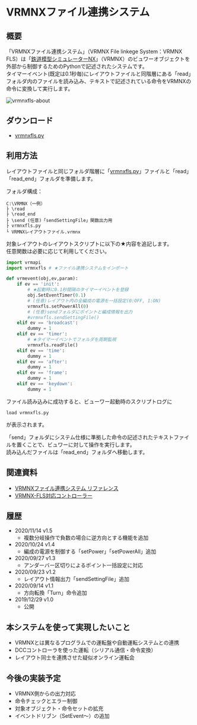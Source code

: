 # VRMNXファイル連携システム

## 概要
「VRMNXファイル連携システム」（VRMNX File linkege System：VRMNX FLS）は「[鉄道模型シミュレーターNX](http://www.imagic.co.jp/hobby/products/vrmnx/ "鉄道模型シミュレーターNX")」（VRMNX）のビュワーオブジェクトを外部から制御するためのPythonで記述されたシステムです。  
タイマーイベント(既定は0.1秒毎)にレイアウトファイルと同階層にある「read」フォルダ内のファイルを読み込み、テキストで記述されている命令をVRMNXの命令に変換して実行します。

![vrmnxfls-about](https://user-images.githubusercontent.com/66538961/107119739-e9334300-68cc-11eb-8f29-7ed26ccc383b.png)

## ダウンロード
- [vrmnxfls.py](https://raw.githubusercontent.com/CaldiaNX/vrmnxfls/main/vrmnxfls.py)

## 利用方法
レイアウトファイルと同じフォルダ階層に「[vrmnxfls.py](vrmnxfls.py])」ファイルと「read」「read_end」フォルダを準備します。  

フォルダ構成：
```
C:\VRMNX（一例）
├ \read
├ \read_end
├ \send (任意)「sendSettingFile」関数出力用
├ vrmnxfls.py
└ VRMNXレイアウトファイル.vrmnx
```

対象レイアウトのレイアウトスクリプトに以下の★内容を追記します。  
任意関数は必要に応じて利用してください。

```py
import vrmapi
import vrmnxfls # ★ファイル連携システムをインポート

def vrmevent(obj,ev,param):
    if ev == 'init':
        # ★起動時に0.1秒間隔のタイマーイベントを登録
        obj.SetEventTimer(0.1)
        # (任意)レイアウト内の全編成の電源を一括設定(0:OFF, 1:ON)
        vrmnxfls.setPowerAll(0)
        # (任意)sendフォルダにポイントと編成情報を出力
        #vrmnxfls.sendSettingFile()
    elif ev == 'broadcast':
        dummy = 1
    elif ev == 'timer':
        # ★タイマーイベントでフォルダを周期監視
        vrmnxfls.readFile()
    elif ev == 'time':
        dummy = 1
    elif ev == 'after':
        dummy = 1
    elif ev == 'frame':
        dummy = 1
    elif ev == 'keydown':
        dummy = 1
```

ファイル読み込みに成功すると、ビューワー起動時のスクリプトログに

```
load vrmnxfls.py
```

が表示されます。  

「send」フォルダにシステム仕様に準拠した命令の記述されたテキストファイルを置くことで、ビュワーに対して操作を実行します。  
読み込んだファイルは「read_end」フォルダへ移動します。

## 関連資料
- [VRMNXファイル連携システム リファレンス](REFERENCE.md)
- [VRMNX-FLS対応コントローラー](vrmnxflsNetController.md)

## 履歴
- 2020/11/14 v1.5
  - 複数分岐操作で負数の場合に逆方向とする機能を追加
- 2020/10/24 v1.4
  - 編成の電源を制御する「setPower」「setPowerAll」追加
- 2020/09/27 v1.3
  - アンダーバー区切りによるポイント一括設定に対応
- 2020/09/23 v1.2
  - レイアウト情報出力「sendSettingFile」追加
- 2020/09/14 v1.1
  - 方向転換「Turn」命令追加
- 2019/12/29 v1.0
  - 公開

## 本システムを使って実現したいこと
- VRMNXとは異なるプログラムでの運転盤や自動運転システムとの連携
- DCCコントローラを使った運転（シリアル通信・命令変換）
- レイアウト同士を連携させた疑似オンライン運転会

## 今後の実装予定
- VRMNX側からの出力対応
- 命令チェックとエラー制御
- 対象オブジェクト・命令セットの拡充
- イベントドリブン（SetEvent～）の追加
